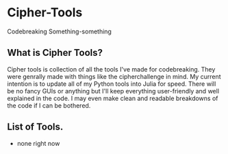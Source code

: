 # Cipher-Tools
Codebreaking Something-something

## What is Cipher Tools?
Cipher tools is collection of all the tools I've made for codebreaking. They were genrally made with things like the cipherchallenge in mind. My current intention is to update all of my Python tools into Julia for speed. There will be no fancy GUIs or anything but I'll keep everything user-friendly and well explained in the code. I may even make clean and readable breakdowns of the code if I can be bothered.

## List of Tools.
<ul>
  <li>none right now</li>
</ul>
